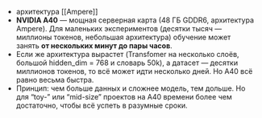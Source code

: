 - архитектура [[Ampere]]
- **NVIDIA A40** — мощная серверная карта (48 ГБ GDDR6, архитектура Ampere). Для маленьких экспериментов (десятки тысяч — миллионы токенов, небольшая архитектура) обучение может занять **от нескольких минут до пары часов**.
- Если же архитектура вырастет (Transfomer на несколько слоёв, большой hidden_dim = 768 и словарь 50k), а датасет — десятки миллионов токенов, то всё может идти несколько дней. Но A40 всё равно весьма быстра.
- Принцип: чем больше данных и сложнее модель, тем дольше. Но для “toy-” или “mid-size” проектов на A40 времени более чем достаточно, чтобы всё успеть в разумные сроки.